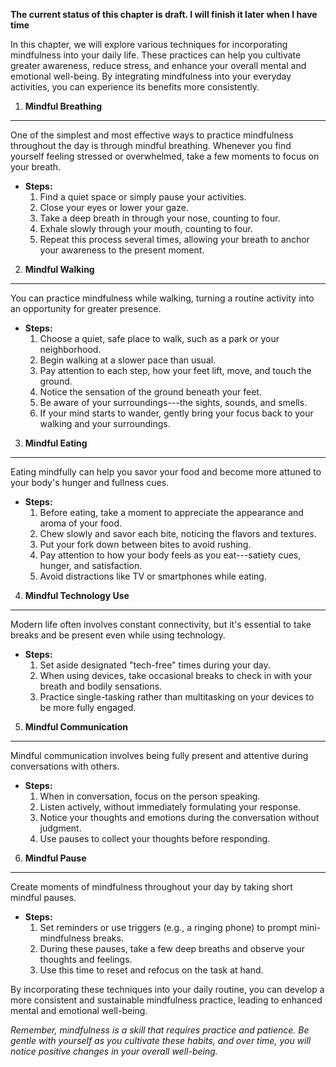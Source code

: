 **The current status of this chapter is draft. I will finish it later when I have time**

In this chapter, we will explore various techniques for incorporating mindfulness into your daily life. These practices can help you cultivate greater awareness, reduce stress, and enhance your overall mental and emotional well-being. By integrating mindfulness into your everyday activities, you can experience its benefits more consistently.

1. **Mindful Breathing**
------------------------

One of the simplest and most effective ways to practice mindfulness throughout the day is through mindful breathing. Whenever you find yourself feeling stressed or overwhelmed, take a few moments to focus on your breath.

* **Steps:**
  1. Find a quiet space or simply pause your activities.
  2. Close your eyes or lower your gaze.
  3. Take a deep breath in through your nose, counting to four.
  4. Exhale slowly through your mouth, counting to four.
  5. Repeat this process several times, allowing your breath to anchor your awareness to the present moment.

2. **Mindful Walking**
----------------------

You can practice mindfulness while walking, turning a routine activity into an opportunity for greater presence.

* **Steps:**
  1. Choose a quiet, safe place to walk, such as a park or your neighborhood.
  2. Begin walking at a slower pace than usual.
  3. Pay attention to each step, how your feet lift, move, and touch the ground.
  4. Notice the sensation of the ground beneath your feet.
  5. Be aware of your surroundings---the sights, sounds, and smells.
  6. If your mind starts to wander, gently bring your focus back to your walking and your surroundings.

3. **Mindful Eating**
---------------------

Eating mindfully can help you savor your food and become more attuned to your body's hunger and fullness cues.

* **Steps:**
  1. Before eating, take a moment to appreciate the appearance and aroma of your food.
  2. Chew slowly and savor each bite, noticing the flavors and textures.
  3. Put your fork down between bites to avoid rushing.
  4. Pay attention to how your body feels as you eat---satiety cues, hunger, and satisfaction.
  5. Avoid distractions like TV or smartphones while eating.

4. **Mindful Technology Use**
-----------------------------

Modern life often involves constant connectivity, but it's essential to take breaks and be present even while using technology.

* **Steps:**
  1. Set aside designated "tech-free" times during your day.
  2. When using devices, take occasional breaks to check in with your breath and bodily sensations.
  3. Practice single-tasking rather than multitasking on your devices to be more fully engaged.

5. **Mindful Communication**
----------------------------

Mindful communication involves being fully present and attentive during conversations with others.

* **Steps:**
  1. When in conversation, focus on the person speaking.
  2. Listen actively, without immediately formulating your response.
  3. Notice your thoughts and emotions during the conversation without judgment.
  4. Use pauses to collect your thoughts before responding.

6. **Mindful Pause**
--------------------

Create moments of mindfulness throughout your day by taking short mindful pauses.

* **Steps:**
  1. Set reminders or use triggers (e.g., a ringing phone) to prompt mini-mindfulness breaks.
  2. During these pauses, take a few deep breaths and observe your thoughts and feelings.
  3. Use this time to reset and refocus on the task at hand.

By incorporating these techniques into your daily routine, you can develop a more consistent and sustainable mindfulness practice, leading to enhanced mental and emotional well-being.

*Remember, mindfulness is a skill that requires practice and patience. Be gentle with yourself as you cultivate these habits, and over time, you will notice positive changes in your overall well-being.*
